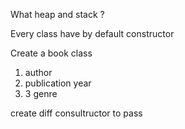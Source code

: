 

What heap and stack ?




Every class have by default constructor

Create a book class
1. author
2. publication year
3. 3 genre

create diff consultructor to pass

